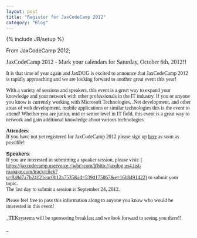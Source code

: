 ```yaml
---
layout: post
title: "Register for JaxCodeCamp 2012"
category: "Blog"
---
```

{% include JB/setup %}

From JaxCodeCamp 2012;

**<span style="font-size: 12.0pt; font-family: 'Calibri','sans-serif'; font-weight: normal;">JaxCodeCamp 2012 - Mark your calendars for Saturday, October 6th, 2012!!</span>**<span style="font-size: 12.0pt;">  

 _<span style="font-family: 'Calibri','sans-serif'; font-style: normal;">It is that time of year again and JaxDUG is excited to announce that JaxCodeCamp 2012 is rapidly approaching and we are looking forward to another great event this year!</span>_  

 _<span style="font-family: 'Calibri','sans-serif'; font-style: normal;">With a variety of sessions and speakers, this event is a great way to expand your knowledge and your network with other professionals in the IT industry. If you or anyone you know is currently working with Microsoft Technologies, .Net development, and other areas of web development, mobile applications or similar technologies this is the event to attend! Whether you are junior, mid or senior level in IT field, this event is a great way to network and gain additional knowledge about various technologies.</span>_  

 **<span style="font-family: 'Calibri','sans-serif'; font-weight: normal;">**Attendees**:</span>**  
 _<span style="font-family: 'Calibri','sans-serif'; font-style: normal;">If you have not yet registered for JaxCodeCamp 2012 please sign up [ here](http://jaxdug.us4.list-manage.com/track/click?u=8a8d7a7b24121eac0b12a7535&id=d0e2a64528&e=16b8491422) as soon as possible! </span>_  

 **<span style="font-family: Calibri, sans-serif;">Speakers</span>**_<span style="font-family: 'Calibri','sans-serif'; font-style: normal;">:</span>_  
 _<span style="font-family: 'Calibri','sans-serif'; font-style: normal;">If you are interested in submitting a speaker session, please visit: [ https://jaxcodecamp.uservoice.<wbr>com/](http://jaxdug.us4.list-manage.com/track/click?u=8a8d7a7b24121eac0b12a7535&id=539d175867&e=16b8491422) to submit your topic.</span>_  
 _<span style="font-family: 'Calibri','sans-serif'; font-style: normal;">The last day to submit a session is September 24, 2012.</span>_  

 _<span style="font-family: 'Calibri','sans-serif'; font-style: normal;">Please feel free to pass this information along to anyone you know who would be interested in this event!</span>_  

 _<span style="font-family: 'Calibri','sans-serif'; font-style: normal;">TEKsystems will be sponsoring breakfast and we look forward to seeing you there!!   

 </span>_</span>